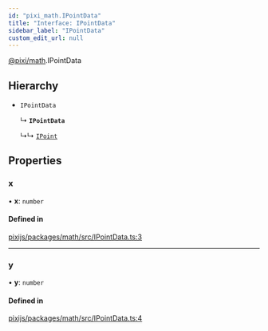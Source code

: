 ```yaml
---
id: "pixi_math.IPointData"
title: "Interface: IPointData"
sidebar_label: "IPointData"
custom_edit_url: null
---
```


[@pixi/math](../modules/pixi_math.md).IPointData

## Hierarchy

- `IPointData`

  ↳ **`IPointData`**

  ↳↳ [`IPoint`](pixi_math.IPoint.md)

## Properties

### x

• **x**: `number`

#### Defined in

[pixijs/packages/math/src/IPointData.ts:3](https://github.com/pixijs/pixijs/blob/2194fe5c5/packages/math/src/IPointData.ts#L3)

___

### y

• **y**: `number`

#### Defined in

[pixijs/packages/math/src/IPointData.ts:4](https://github.com/pixijs/pixijs/blob/2194fe5c5/packages/math/src/IPointData.ts#L4)
